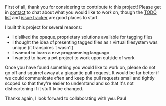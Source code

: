 First of all, thank you for considering to contribute to this project! Please get in [contact](mailto:paul.ruane@oniony.com?subject=Contributing%20to%20TMSU) to chat about what you would like to work on, though the [TODO list](https://github.com/oniony/TMSU/wiki/TODO) and [issue
tracker](https://github.com/oniony/TMSU/issues) are good places to start.

I built this project for several reasons:

  * I disliked the opaque, proprietary solutions available for tagging files
  * I thought the idea of presenting tagged files as a virtual filesystem was unique (it transpires it wasn't)
  * I wanted to learn a new programming language
  * I wanted to have a pet project to work upon outside of work

Once you have found something you would like to work on, please do not go off and squirrel away at a giagantic pull-request. It would be far better if we could communicate often and keep the pull requests small and tightly scoped so that they're easier to understand and so that it's not disheartening if it stuff to be changed.

Thanks again, I look forward to collaborating with you.
Paul
